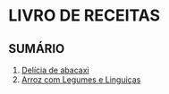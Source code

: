 # LIVRO DE RECEITAS

## **SUMÁRIO**

1. [Delícia de abacaxi](/delicia%20de%20abacaxi.mkd)
2. [Arroz com Legumes e Linguiças](/arroz%20com%20legumes%20e%20lingui%C3%A7a.mkd)
